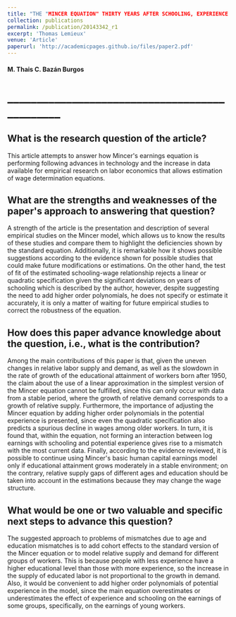 ```yaml
---
title: "THE "MINCER EQUATION" THIRTY YEARS AFTER SCHOOLING, EXPERIENCE AND EARNINGS"
collection: publications
permalink: /publication/20143342_r1
excerpt: 'Thomas Lemieux'
venue: 'Article'
paperurl: 'http://academicpages.github.io/files/paper2.pdf'
---
```


#### M. Thais C. Bazán Burgos
# ______________________________________________

## What is the research question of the article?
This article attempts to answer how Mincer's earnings equation is performing following advances in technology and the increase in data available for empirical research on labor economics that allows estimation of wage determination equations.

## What are the strengths and weaknesses of the paper's approach to answering that question?
A strength of the article is the presentation and description of several empirical studies on the Mincer model, which allows us to know the results of these studies and compare them to highlight the deficiencies shown by the standard equation. Additionally, it is remarkable how it shows possible suggestions according to the evidence shown for possible studies that could make future modifications or estimations. On the other hand, the test of fit of the estimated schooling-wage relationship rejects a linear or quadratic specification given the significant deviations on years of schooling which is described by the author, however, despite suggesting the need to add higher order polynomials, he does not specify or estimate it accurately, it is only a matter of waiting for future empirical studies to correct the robustness of the equation. 

## How does this paper advance knowledge about the question, i.e., what is the contribution?
Among the main contributions of this paper is that, given the uneven changes in relative labor supply and demand, as well as the slowdown in the rate of growth of the educational attainment of workers born after 1950, the claim about the use of a linear approximation in the simplest version of the Mincer equation cannot be fulfilled, since this can only occur with data from a stable period, where the growth of relative demand corresponds to a growth of relative supply. Furthermore, the importance of adjusting the Mincer equation by adding higher order polynomials in the potential experience is presented, since even the quadratic specification also predicts a spurious decline in wages among older workers. In turn, it is found that, within the equation, not forming an interaction between log earnings with schooling and potential experience gives rise to a mismatch with the most current data. Finally, according to the evidence reviewed, it is possible to continue using Mincer's basic human capital earnings model only if educational attainment grows moderately in a stable environment; on the contrary, relative supply gaps of different ages and education should be taken into account in the estimations because they may change the wage structure.

## What would be one or two valuable and specific next steps to advance this question?
The suggested approach to problems of mismatches due to age and education mismatches is to add cohort effects to the standard version of the Mincer equation or to model relative supply and demand for different groups of workers. This is because people with less experience have a higher educational level than those with more experience, so the increase in the supply of educated labor is not proportional to the growth in demand. Also, it would be convenient to add higher order polynomials of potential experience in the model, since the main equation overestimates or underestimates the effect of experience and schooling on the earnings of some groups, specifically, on the earnings of young workers.
